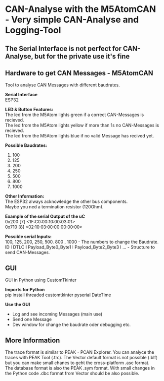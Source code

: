 # CAN-Analyse with the M5AtomCAN - Very simple CAN-Analyse and Logging-Tool

## The Serial Interface is not perfect for CAN-Analyse, but for the private use it's fine

## Hardware to get CAN Messages - M5AtomCAN
Tool to analyse CAN Messages with different baudrates.

**Serial Interface**\
ESP32

**LED & Button Features:**\
The led from the M5Atom lights green if a correct CAN-Messages is recieved.\
The led from the M5Atom lights yellow if more than 1s no CAN-Messages is recieved.\
The led from the M5Atom lights blue if no valid Message has recived yet.

**Possible Baudrates:**
1. 100
2. 125
3. 200
4. 250
5. 500
6. 800
7. 1000

**Other Information:**\
The ESP32 always acknowledge the other bus components.\
Maybe you ned a termination resistor (120Ohm).

**Example of the serial Output of the uC**\
0x200 [7] <1F:C0:00:10:00:03:01> \
0x710 [8] <02:10:03:00:00:00:00:00>

**Possible serial Inputs:**\
100, 125, 200, 250, 500. 800 , 1000 - The numbers to change the Baudrate. \
ID I DTLC I Payload_Byte0_Byte1 I Payload_Byte2_Byte3 I ... - Structure to send CAN-Messages.

## GUI
GUI in Python using CustomTkinter

**Imports for Python**\
pip install threaded customtkinter pyserial DateTime

**Use the GUI**
- Log and see incoming Messages (main use)
- Send one Message
- Dev window for change the baudrate oder debugging etc.

## More Information
The trace format is similar to PEAK - PCAN Explorer. You can analyce the traces with PEAK Tool (.trc). The Vector default format is not possible (.blf) but you can make small chanes to geht the cross-platform .asc format.\
The database format is also the PEAK .sym format. With small changes in the Python code .dbc format from Vector should be also possible.
